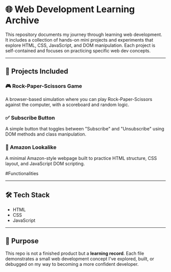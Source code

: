 # 🌐 Web Development Learning Archive

This repository documents my journey through learning web development. It includes a collection of hands-on mini projects and experiments that explore HTML, CSS, JavaScript, and DOM manipulation. Each project is self-contained and focuses on practicing specific web dev concepts.

---

## 📁 Projects Included

### 🎮 Rock-Paper-Scissors Game
A browser-based simulation where you can play Rock-Paper-Scissors against the computer, with a scoreboard and random logic.

### ✅ Subscribe Button
A simple button that toggles between "Subscribe" and "Unsubscribe" using DOM methods and class manipulation.

### 🛒 Amazon Lookalike
A minimal Amazon-style webpage built to practice HTML structure, CSS layout, and JavaScript DOM scripting.

#Functionalities

---

## 🛠 Tech Stack

- HTML
- CSS
- JavaScript

---

## 📌 Purpose

This repo is not a finished product but a **learning record**. Each file demonstrates a small web development concept I've explored, built, or debugged on my way to becoming a more confident developer.
